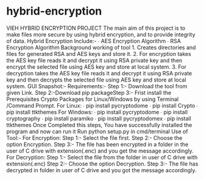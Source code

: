 # hybrid-encryption
VIEH HYBRID ENCRYPTION PROJECT The main aim of this project is to make files more secure by using hybrid encryption, and to provide integrity of data. Hybrid Encryption Include:- ∙ AES Encryption Algorithm ∙ RSA Encryption Algorithm Background working of tool 1. Creates directories and files for generated RSA and AES keys and store it. 2. For encryption takes the AES key file reads it and decrypt it using RSA private key and then encrypt the selected file using AES key and store at local system. 3. For decryption takes the AES key file reads it and decrypt it using RSA private key and then decrypts the selected file using AES key and store at local system. GUI Snapshot:- Requirements:- Step 1:- Download the tool from given Link. Step 2:-Download pip packageStep 3:- Frist install the Prerequisites Crypto Packages for Linux/Windows by using Terminal /Command Prompt. For Linux: ∙ pip install pycryptodome ∙ pip install Crypto ∙ pip install ttkthemes For Windows: ∙ pip install pycryptodome ∙ pip install cryptography ∙ pip install paramiko ∙ pip install pycryptodomex ∙ pip install ttkthemes Once Completed this steps, You have successfully installed the program and now can run it Run python setup.py in cmd/terminal Use of Tool:- For Encryption: Step 1:- Select the file first. Step 2:- Choose the option Encryption. Step 3:- The file has been encrypted in a folder in the user of C drive with extension(.enc) and you get the message accordingly. For Decryption: Step 1:- Select the file from the folder in user of C drive with extension(.enc) Step 2:- Choose the option Decryption. Step 3:- The file has decrypted in folder in user of C drive and you got the message accordingly.
